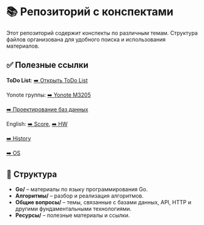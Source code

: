 # 📚 Репозиторий с конспектами

Этот репозиторий содержит конспекты по различным темам. Структура файлов организована для удобного поиска и использования материалов.

## ✅ Полезные ссылки
**ToDo List**: [➡️ Открыть ToDo List](https://m1keee.yonote.ru/doc/todo-list-3X8Db7NJZI?v=794a5f95-8e71-45c9-b96c-83e394ca70c4)

Yonote группы: [➡️ Yonote M3205](https://itmo-se-m3205.yonote.ru/share/0d1946ff-cd8d-41bf-aff6-ae4379cce372)

[➡️ Проектирование баз данных](https://dbcourse.yonote.ru/share/f98c9944-26e2-4e74-8a2e-24aea060e163)

English: [➡️ Score](https://docs.google.com/spreadsheets/d/14tKzZ2Rg7NqjFr3dupB3FhUULDTxaiTgD3yGnc0O95Y/edit?usp=sharing), [➡️ HW](https://drive.google.com/drive/folders/1W_gKJV7EbiiOA-iO4DigLFO6pQedyC-c)

[➡️ History](https://docs.google.com/spreadsheets/d/18o3ozJoDPah-_2qVHbej8ZQlStwmudVLMiW-L8DCWng/edit?gid=0)

[➡️ OS](https://docs.google.com/spreadsheets/d/1rYXBpTrycKdjybKnblJLakq1XeQ1dmCzZR-lCPlI_24/edit?gid=370015479#gid=370015479)


## 🔖 Структура
- **Go/** – материалы по языку программирования Go.
- **Алгоритмы/** – разбор и реализация алгоритмов.
- **Общие вопросы/** – темы, связанные с базами данных, API, HTTP и другими фундаментальными технологиями.
- **Ресурсы/** – полезные материалы и ссылки.



